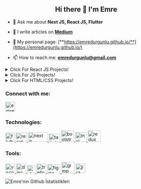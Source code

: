 ### <h2 align="center">Hi there 👋 I'm Emre</h2>
<!--
**emredurgunlu/emredurgunlu** is a ✨ _special_ ✨ repository because its `README.md` (this file) appears on your GitHub profile.

Here are some ideas to get you started:

- 🔭 I’m currently working on ...
- 🌱 I’m currently learning ...
- 👯 I’m looking to collaborate on ...
- 🤔 I’m looking for help with ...
- 💬 Ask me about ...
- 📫 How to reach me: ...
- 😄 Pronouns: ...
- ⚡ Fun fact: ...
-->
<!--- 🌱 I’m currently learning **Web3 Development** with [Clarusway](https://clarusway.com/web3/) -->

- 💬 Ask me about **Next JS, React JS, Flutter**

- 📃 I write articles on [**Medium**](https://medium.com/@emredurgunlu)

- 🚀 My personal page: [**https://emredurgunlu.github.io/**](https://emredurgunlu.github.io/) 

- 📫 How to reach me: **emredurgunlu@gmail.com**

<details>
<summary>Click For React JS Projects!</summary>
<ul>
<li> <a href="https://github.com/emredurgunlu/Stock-App-FrontEnd/" target="_blank" rel="noreferrer">Stock App</a></li>
<li> <a href="https://movie-app-emre.netlify.app/" target="_blank" rel="noreferrer">Movie App</a></li>
<li> <a href="https://tutorial-app-emre.netlify.app/" target="_blank" rel="noreferrer">Todo App</a></li>
<li> <a href="https://interview-questions-emre.netlify.app/" target="_blank" rel="noreferrer">Interview Questions</a></li>
<li> <a href="https://doctor-appointment-react-app-emre.netlify.app/" target="_blank" rel="noreferrer">Doctor Appointment</a></li>
<li> <a href="https://simple-form-emre.netlify.app/" target="_blank" rel="noreferrer">Simple Form</a></li>
<li> <a href="https://nba-legends-emre.netlify.app/" target="_blank" rel="noreferrer">NBA Legends</a></li>
</ul>
</details>
<details>
<summary>Click For JS Projects!</summary>
<ul>
<li> <a href="https://emredurgunlu.github.io/Responsive-Image-Maps/" target="_blank" rel="noreferrer">Responsive Image Maps</a></li>
<li> <a href="https://emredurgunlu.github.io/Password-Generator/" target="_blank" rel="noreferrer">Password Generator</a></li>
<li> <a href="https://emredurgunlu.github.io/Guess-Number/" target="_blank" rel="noreferrer">Guess Number</a></li>
<li> <a href="https://emredurgunlu.github.io/My-Wallet-App/" target="_blank" rel="noreferrer">My Wallet App</a></li>
<li> <a href="https://emredurgunlu.github.io/Random-User/" target="_blank" rel="noreferrer">Random User</a></li>
<li> <a href="https://emredurgunlu.github.io/Github-Follower/" target="_blank" rel="noreferrer">Github Follower</a></li>
<li> <a href="https://crypto-coin-app-emre.netlify.app/" target="_blank" rel="noreferrer">Crypto Coin App</a></li>
<li> <a href="https://emredurgunlu.github.io/Checkout-App/" target="_blank" rel="noreferrer">Checkout App</a></li>
<li> <a href="https://crypto-coin-app-emre.netlify.app/" target="_blank" rel="noreferrer">Crypto Coin App</a></li>
</ul>
</details>
<details>
<summary>Click For HTML/CSS Projects!</summary>
<ul>
<li> <a href="https://kayseri-avukat.vercel.app/" target="_blank" rel="noreferrer">Lawyer Web Site</a></li>
<li> <a href="https://emredurgunlu.github.io/Netflix-Form/" target="_blank" rel="noreferrer">Netflix Form</a></li>
<li> <a href="https://emredurgunlu.github.io/Marvel-Biographies/" target="_blank" rel="noreferrer">Marvel Biographies</a></li>
<li> <a href="https://emredurgunlu.github.io/Parallax-WebPage/" target="_blank" rel="noreferrer">Parallax WebPage</a></li>
</ul>
</details>

<h3 align="left">Connect with me:</h3>
<p align="left">
<a href="https://www.linkedin.com/in/emredurgunlu" target="blank" rel=”noopener”><img align="center" src="https://upload.wikimedia.org/wikipedia/commons/thumb/8/81/LinkedIn_icon.svg/72px-LinkedIn_icon.svg.png?20210220164014" alt="emredurgunlu" height="30" width="30" /> </a> 


<h3 align="left">Technologies:</h3>
<p align="left"> 
<a href="https://flutter.dev/" target="_blank" rel=”noopener”> <img src="https://seeklogo.com/images/F/flutter-logo-5086DD11C5-seeklogo.com.png" alt="flutter" width="28" height="28"/> </a> 
<a href="https://react.dev/" target="_blank" rel=”noopener”> <img src="https://cdn4.iconfinder.com/data/icons/logos-3/600/React.js_logo-512.png" alt="react js" width="35" height="28"/> </a> 
<a href="https://nextjs.org/" target="_blank" rel=”noopener”> <img src="https://testrigor.com/wp-content/uploads/2023/04/nextjs-logo.png" alt="next js" width="60" height="30"/> </a>
<a href="https://tailwindcss.com/" target="_blank" rel=”noopener”> <img src="https://upload.wikimedia.org/wikipedia/commons/thumb/d/d5/Tailwind_CSS_Logo.svg/512px-Tailwind_CSS_Logo.svg.png?20230715030042" alt="tailwind" width="35" height="25"/> </a>
<a href="https://getbootstrap.com/" target="_blank" rel=”noopener”> <img src="https://getbootstrap.com/docs/5.3/assets/brand/bootstrap-logo-shadow.png" alt="bootstrap" width="40" height="35"/> </a>
<a href="https://mui.com/" target="_blank" rel=”noopener”> <img src="https://w7.pngwing.com/pngs/761/513/png-transparent-material-ui-logo.png" alt="mui" width="35" height="30"/> </a>
<a href="https://redux-toolkit.js.org/" target="_blank" rel=”noopener”> <img src="https://redux-toolkit.js.org/img/redux.svg" alt="redux" width="40" height="35"/> </a>



 
<h3 align="left">Tools:</h3>
<a href="https://code.visualstudio.com/" target="_blank" rel=”noopener”> <img src="https://upload.wikimedia.org/wikipedia/commons/thumb/9/9a/Visual_Studio_Code_1.35_icon.svg/1024px-Visual_Studio_Code_1.35_icon.svg.png" alt="vscode" width="30" height="30"/> </a>
<a href="https://discord.com/" target="_blank" rel=”noopener”> <img src="https://cdn4.iconfinder.com/data/icons/logos-and-brands/512/91_Discord_logo_logos-512.png" alt="discord" width="30" height="30"/> </a> 
<a href="https://slack.com/" target="_blank" rel=”noopener”> <img src="https://cdn2.iconfinder.com/data/icons/social-media-2285/512/1_Slack_colored_svg-256.png" alt="slack" width="25" height="25"/> </a>
<a href="https://trello.com/en" target="_blank" rel=”noopener”> <img src="https://cdn.iconscout.com/icon/free/png-512/trello-6-569395.png" alt="trello" width="30" height="30"/> </a>
<a href="https://www.figma.com./" target="_blank" rel=”noopener”> <img src="https://upload.wikimedia.org/wikipedia/commons/3/33/Figma-logo.svg" alt="figma" width="40" height="28"/> </a>
<a href="https://www.gimp.org/" target="_blank" rel=”noopener”> <img src="https://www.gimp.org/images/frontpage/wilber-big.png" alt="gimp" width="40" height="35"/> </a>
<a href="https://www.atlassian.com/software/jira" target="_blank" rel=”noopener”> <img src="https://cdn.icon-icons.com/icons2/2699/PNG/512/atlassian_jira_logo_icon_170511.png" alt="jira" width="30" height="30"/> </a>
</p>


![Emre'nin Github İstatistikleri](https://github-readme-stats.vercel.app/api?username=emredurgunlu&theme=omni&show_icons=true)
